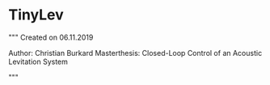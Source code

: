 # TinyLev

"""
Created on 06.11.2019

Author: Christian Burkard
Masterthesis: Closed-Loop Control of an Acoustic Levitation System

"""